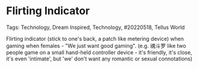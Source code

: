 # Flirting Indicator

Tags: Technology, Dream Inspired, Technology, #20220518, Tellus World

<!--Unrcorded Dream-->

Flirting indicator (stick to one's back, a patch like metering device) when gaming when females - "We just want good gaming". (e.g. 魂斗罗 like two people game on a small hand-held controller device - it's friendly, it's close, it's even 'intimate', but 'we' don't want any romantic or sexual connotations)

<!--(Remark) This super short advertisement like description can be better presented accompanied by a Doreamon-like gadget show-up comic drawing 😆of that white patch-->